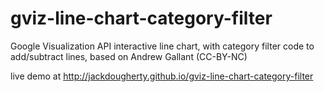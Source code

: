 gviz-line-chart-category-filter
===============================

Google Visualization API interactive line chart, with category filter code to add/subtract lines, based on Andrew Gallant (CC-BY-NC)


live demo at http://jackdougherty.github.io/gviz-line-chart-category-filter
